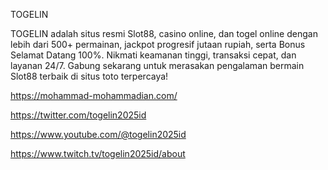 TOGELIN

TOGELIN adalah situs resmi Slot88, casino online, dan togel online dengan lebih dari 500+ permainan, jackpot progresif jutaan rupiah, serta Bonus Selamat Datang 100%. Nikmati keamanan tinggi, transaksi cepat, dan layanan 24/7. Gabung sekarang untuk merasakan pengalaman bermain Slot88 terbaik di situs toto terpercaya!

https://mohammad-mohammadian.com/

https://twitter.com/togelin2025id

https://www.youtube.com/@togelin2025id

https://www.twitch.tv/togelin2025id/about